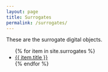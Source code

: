 ```yaml
---
layout: page
title: Surrogates
permalink: /surrogates/
---
```

These are the surrogate digital objects.

<ul>
    {% for item in site.surrogates %}
    <li><a href="{{item.url}}">{{ item.title }}</a></li>
    {% endfor %}
</ul>

